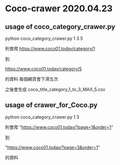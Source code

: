 # Coco-crawer 2020.04.23

## usage of coco_category_crawer.py

python coco_category_crawer.py 1 3 5

則會爬
https://www.coco01.today/category/1

到 

https://www.coco01.today/category/5

的資料 
每個網頁會下滑五次

之後會生成 coco_title_category_1_to_3_MAX_5.csv

## usage of crawer_for_Coco.py
python coco_category_crawer.py 1 3

則會爬
"https://www.coco01.today/?page=1&order=1"

到 

"https://www.coco01.today/?page=3&order=1"

的資料 

